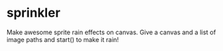sprinkler
=========

Make awesome sprite rain effects on canvas. Give a canvas and a list of image paths and start() to make it rain!
